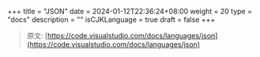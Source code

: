 +++
title = "JSON"
date = 2024-01-12T22:36:24+08:00
weight = 20
type = "docs"
description = ""
isCJKLanguage = true
draft = false
+++

> 原文: [https://code.visualstudio.com/docs/languages/json](https://code.visualstudio.com/docs/languages/json)
